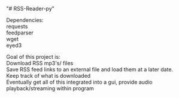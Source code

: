 "# RSS-Reader-py" 

Dependencies: <br>
requests<br>
feedparser<br>
wget<br>
eyed3<br>


Goal of this project is:<br>
Download RSS mp3's/ files<br>
Save RSS feed links to an external file and load them at a later date.<br>
Keep track of what is downloaded<br>
Eventually get all of this integrated into a gui, provide audio playback/streaming within program<br>


  
